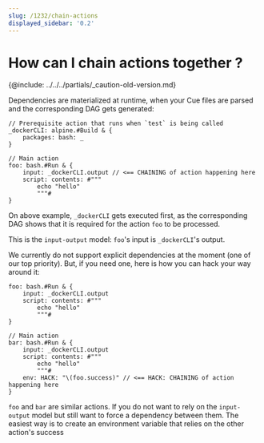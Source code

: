 ```yaml
---
slug: /1232/chain-actions
displayed_sidebar: '0.2'
---
```


# How can I chain actions together ?

\{@include:  ../../../partials/_caution-old-version.md\}

Dependencies are materialized at runtime, when your Cue files are parsed and the corresponding DAG gets generated:

```cue
// Prerequisite action that runs when `test` is being called
_dockerCLI: alpine.#Build & {
    packages: bash: _
}

// Main action
foo: bash.#Run & {
    input: _dockerCLI.output // <== CHAINING of action happening here
    script: contents: #"""
        echo "hello"
        """#
}
```

On above example, `_dockerCLI` gets executed first, as the corresponding DAG shows that it is required for the action `foo` to be processed.

This is the `input-output` model: `foo`'s input is `_dockerCLI`'s output.

We currently do not support explicit dependencies at the moment (one of our top priority). But, if you need one, here is how you can hack your way around it:

```cue
foo: bash.#Run & {
    input: _dockerCLI.output
    script: contents: #"""
        echo "hello"
        """#
}

// Main action
bar: bash.#Run & {
    input: _dockerCLI.output
    script: contents: #"""
        echo "hello"
        """#
    env: HACK: "\(foo.success)" // <== HACK: CHAINING of action happening here
}
```

`foo` and `bar` are similar actions. If you do not want to rely on the `input-output` model but still want to force a dependency between them. The easiest way is to create an environment variable that relies on the other action's success

